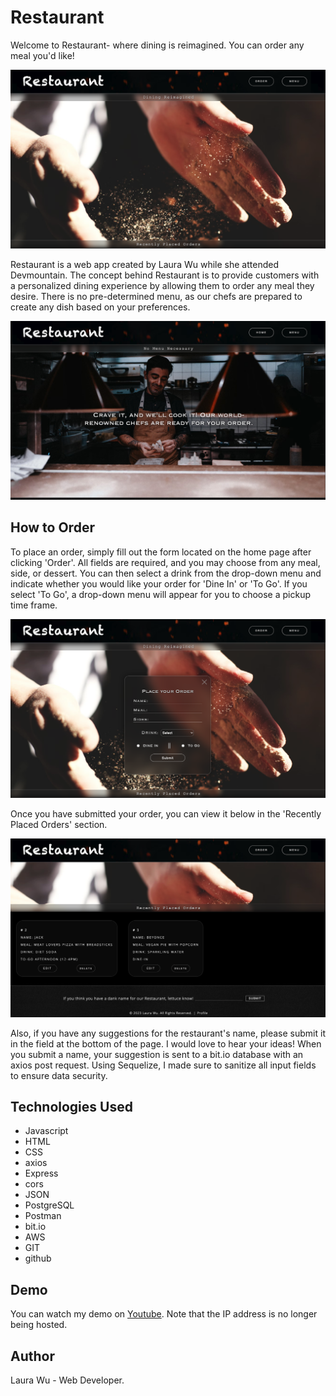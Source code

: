 # Restaurant
Welcome to Restaurant- where dining is reimagined. You can order any meal you'd like!

![Restaurant Landing Page](https://github.com/leemaiwu/Foundations-Capstone-Restaurant/blob/d250ba330e22529d93f53da4dda911ec49066b09/ReadMe-Images/Restaurant%20Landing%20Page.png)


Restaurant is a web app created by Laura Wu while she attended Devmountain. The concept behind Restaurant is to provide customers with a personalized dining experience by allowing them to order any meal they desire. There is no pre-determined menu, as our chefs are prepared to create any dish based on your preferences.

![Restaurant menu](https://github.com/leemaiwu/Foundations-Capstone-Restaurant/blob/e60cb037c617d3e1cbff882fa56edfaa5c4ac642/ReadMe-Images/Restaurant%20Menu.png)


## How to Order
To place an order, simply fill out the form located on the home page after clicking 'Order'. All fields are required, and you may choose from any meal, side, or dessert. You can then select a drink from the drop-down menu and indicate whether you would like your order for 'Dine In' or 'To Go'. If you select 'To Go', a drop-down menu will appear for you to choose a pickup time frame.


![Restaurant Order Form](https://github.com/leemaiwu/Foundations-Capstone-Restaurant/blob/e60cb037c617d3e1cbff882fa56edfaa5c4ac642/ReadMe-Images/Restaurant%20Order%20Form.png)


Once you have submitted your order, you can view it below in the 'Recently Placed Orders' section. 

![Restaurant Order History and Footer](https://github.com/leemaiwu/Foundations-Capstone-Restaurant/blob/e60cb037c617d3e1cbff882fa56edfaa5c4ac642/ReadMe-Images/Restaurant%20Order%20History%20and%20Footer.png)

Also, if you have any suggestions for the restaurant's name, please submit it in the field at the bottom of the page. I would love to hear your ideas! When you submit a name, your suggestion is sent to a bit.io database with an axios post request. Using Sequelize, I made sure to sanitize all input fields to ensure data security.


## Technologies Used
- Javascript
- HTML
- CSS
- axios
- Express
- cors
- JSON
- PostgreSQL
- Postman
- bit.io
- AWS
- GIT
- github

## Demo
You can watch my demo on [Youtube](https://youtu.be/1sWL6roOwZg). Note that the IP address is no longer being hosted.

## Author
Laura Wu - Web Developer.